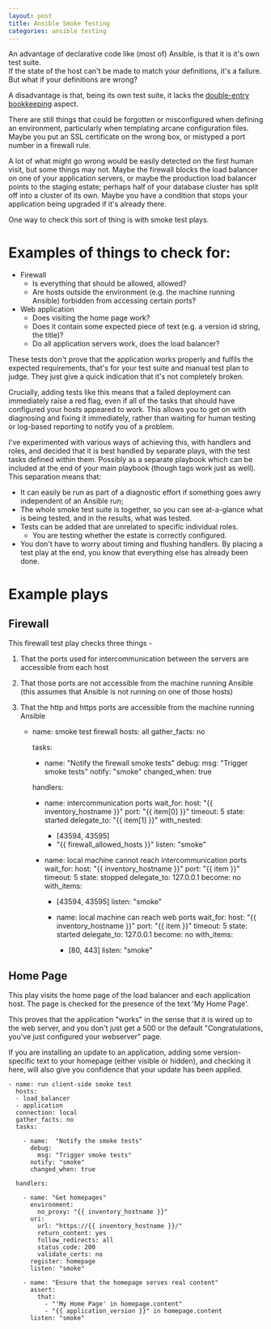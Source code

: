 ```yaml
---
layout: post
title: Ansible Smoke Testing
categories: ansible testing
---
```


An advantage of declarative code like (most of) Ansible, is that it is it's own test suite.  
If the state of the host can't be made to match your definitions, it's a failure.  
But what if your definitions are wrong?

A disadvantage is that, being its own test suite, it lacks the 
[double-entry bookkeeping](http://www.butunclebob.com/ArticleS.UncleBob.TheSensitivityProblem) aspect.

There are still things that could be forgotten or misconfigured when defining an environment, 
particularly when templating arcane configuration files.  
Maybe you put an SSL certificate on the wrong box, or mistyped a port number in a firewall rule.

A lot of what might go wrong would be easily detected on the first human visit, but some things 
may not.  Maybe the firewall blocks the load balancer on one of your application servers, or 
maybe the production load balancer points to the staging estate; perhaps
half of your database cluster has split off into a cluster of its own.  Maybe you have a 
condition that stops your application being upgraded if it's already there.

One way to check this sort of thing is with smoke test plays.

# Examples of things to check for:

- Firewall
    - Is everything that should be allowed, allowed?
    - Are hosts outside the environment (e.g. the machine running Ansible) forbidden from 
    accessing certain ports?
- Web application
    - Does visiting the home page work?
    - Does it contain some expected piece of text (e.g. a version id string, the title)?
    - Do all application servers work, does the load balancer?
    
These tests don't prove that the application works properly and fulfils the expected 
requirements, that's for your test suite and manual test plan to judge.  They just give a quick indication that it's not completely broken.

Crucially, adding tests like this means that a failed deployment can immediately raise a red flag, 
even if all of the tasks that should have configured your hosts appeared to work.  This allows you
to get on with diagnosing and fixing it immediately, rather than waiting for human testing or 
log-based reporting to notify you of a problem.
 
I've experimented with various ways of achieving this, with handlers and roles, and decided 
that it is best handled by separate plays, with the test tasks defined within them.  Possibly as
a separate playbook which can be included at the end of your main playbook 
(though tags work just as well).   This separation means that:
  
 - It can easily be run as part of a diagnostic effort if something goes awry independent of an 
  Ansible run;
 - The whole smoke test suite is together, so you can see at-a-glance what is being tested, and 
 in the results, what was tested.
 - Tests can be added that are unrelated to specific individual roles.  
     - You are testing whether the estate is correctly configured.
 - You don't have to worry about timing and flushing handlers. By placing a test play at the end, 
 you know that everything else has already been done.

# Example plays

## Firewall

This firewall test play checks three things - 

1. That the ports used for intercommunication between the servers are accessible from each host
2. That those ports are not accessible from the machine running Ansible (this assumes that Ansible is not running on one of those hosts)
3. That the http and https ports are accessible from the machine running Ansible


    - name: smoke test firewall
      hosts: all
      gather_facts: no
    
      tasks:
        - name:  "Notify the firewall smoke tests"
          debug:
            msg: "Trigger smoke tests"
          notify: "smoke"
          changed_when: true
    
      handlers:
        - name: intercommunication ports
          wait_for:
            host: "{{ inventory_hostname }}"
            port: "{{ item[0] }}"
            timeout: 5
            state: started
          delegate_to: "{{ item[1] }}"
          with_nested:
            - [43594, 43595]
            - "{{ firewall_allowed_hosts }}"
          listen: "smoke"
    
        - name: local machine cannot reach intercommunication ports
          wait_for:
            host: "{{ inventory_hostname }}"
            port: "{{ item }}"
            timeout: 5
            state: stopped
          delegate_to: 127.0.0.1
          become: no
          with_items:
            - [43594, 43595]
          listen: "smoke"
          
          - name: local machine can reach web ports
          wait_for:
            host: "{{ inventory_hostname }}"
            port: "{{ item }}"
            timeout: 5
            state: started
          delegate_to: 127.0.0.1
          become: no
          with_items:
            - [80, 443]
          listen: "smoke"
          
## Home Page

This play visits the home page of the load balancer and each application host.  The page is checked for the presence of the text 'My Home Page'.

This proves that the application "works" in the sense that it is wired up to the web 
server, and you don't just get a 500 or the default "Congratulations, you've just configured your webserver" page.

If you are installing an update to an application, adding some version-specific text to your homepage (either visible or hidden), and checking it here, will also give you confidence that your update has been applied.


    - name: run client-side smoke test
      hosts:
      - load_balancer
      - application
      connection: local
      gather_facts: no
      tasks:
    
        - name:  "Notify the smoke tests"
          debug:
            msg: "Trigger smoke tests"
          notify: "smoke"
          changed_when: true
    
      handlers:
    
        - name: "Get homepages"
          environment:
            no_proxy: "{{ inventory_hostname }}"
          uri:
            url: "https://{{ inventory_hostname }}/"
            return_content: yes
            follow_redirects: all
            status_code: 200
            validate_certs: no
          register: homepage
          listen: "smoke"
    
        - name: "Ensure that the homepage serves real content"
          assert:
            that:
              - "'My Home Page' in homepage.content"
              - "{{ application_version }}" in homepage.content
          listen: "smoke"
     